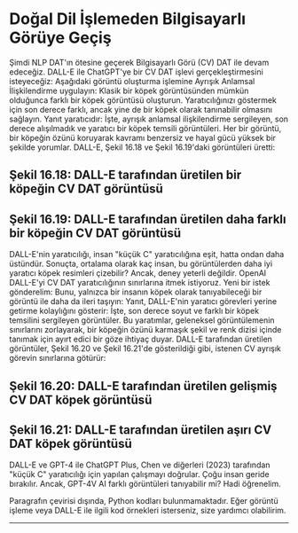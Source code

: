 # Doğal Dil İşlemeden Bilgisayarlı Görüye Geçiş

Şimdi NLP DAT'ın ötesine geçerek Bilgisayarlı Görü (CV) DAT ile devam edeceğiz. DALL-E ile ChatGPT'ye bir CV DAT işlevi gerçekleştirmesini isteyeceğiz: Aşağıdaki görüntü oluşturma işlemine Ayrışık Anlamsal İlişkilendirme uygulayın: Klasik bir köpek görüntüsünden mümkün olduğunca farklı bir köpek görüntüsü oluşturun. Yaratıcılığınızı göstermek için son derece farklı, ancak yine de bir köpek olarak tanınabilir olmasını sağlayın. Yanıt yaratıcıdır: İşte, ayrışık anlamsal ilişkilendirme sergileyen, son derece alışılmadık ve yaratıcı bir köpek temsili görüntüleri. Her bir görüntü, bir köpeğin özünü koruyarak kavramı benzersiz ve hayal gücü yüksek bir şekilde yorumlar. DALL-E, Şekil 16.18 ve Şekil 16.19'daki görüntüleri üretti:

## Şekil 16.18: DALL-E tarafından üretilen bir köpeğin CV DAT görüntüsü
## Şekil 16.19: DALL-E tarafından üretilen daha farklı bir köpeğin CV DAT görüntüsü

DALL-E'nin yaratıcılığı, insan "küçük C" yaratıcılığına eşit, hatta ondan daha üstündür. Sonuçta, ortalama olarak kaç insan, bu görüntülerden daha iyi yaratıcı köpek resimleri çizebilir? Ancak, deney yeterli değildir. OpenAI DALL-E'yi CV DAT yaratıcılığının sınırlarına itmek istiyoruz. Yeni bir istek gönderelim: Bunu, yalnızca bir insanın köpek olarak tanıyabileceği bir görüntü ile daha da ileri taşıyın: Yanıt, DALL-E'nin yaratıcı görevleri yerine getirme kolaylığını gösterir: İşte, son derece soyut ve farklı bir köpek temsilini sergileyen görüntüler. Bu yaratımlar, geleneksel görüntülemenin sınırlarını zorlayarak, bir köpeğin özünü karmaşık şekil ve renk dizisi içinde tanımak için ayırt edici bir göze ihtiyaç duyar. DALL-E tarafından üretilen görüntüler, Şekil 16.20 ve Şekil 16.21'de gösterildiği gibi, istenen CV ayrışık görevin sınırlarına götürür:

## Şekil 16.20: DALL-E tarafından üretilen gelişmiş CV DAT köpek görüntüsü
## Şekil 16.21: DALL-E tarafından üretilen aşırı CV DAT köpek görüntüsü

DALL-E ve GPT-4 ile ChatGPT Plus, Chen ve diğerleri (2023) tarafından "küçük C" yaratıcılığı için yapılan çalışmayı doğrular. Çoğu insan geride bırakılır. Ancak, GPT-4V AI farklı görüntüleri tanıyabilir mi? Hadi öğrenelim.

Paragrafın çevirisi dışında, Python kodları bulunmamaktadır. Eğer görüntü işleme veya DALL-E ile ilgili kod örnekleri isterseniz, size yardımcı olabilirim.

---

